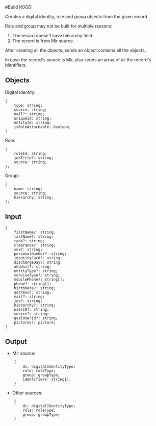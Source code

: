 #Build ROGD

Creates a digital identity, role and group objects from the given record.

Role and group may not be built for multiple reasons:

1. The record doesn't have hierarchy field.
2. The record is from Mir source.

After creating all the objects, sends an object contains all the objects.

In case the record's source is Mir, also sends an array of all the record's identifiers.

## Objects

Digital Identity:

```
{
    type: string;
    source: string;
    mail?: string;
    uniqueId: string;
    entityId: string;
    isRoleAttachable: boolean;
}
```

Role:

```
{
    roleId: string;
    jobTitle?: string;
    source: string;
};
```

Group:

```
{
    name: string;
    source: string;
    hierarchy: string;
};
```

## Input

```
{
    firstName?: string;
    lastName?: string;
    rank?: string;
    clearance?: string;
    sex?: string;
    personalNumber?: string;
    identityCard?: string;
    dischargeDay?: string;
    akaUnit?: string;
    entityType?: string;
    serviceType?: string;
    mobilePhone?: string[];
    phone?: string[];
    birthDate?: string;
    address?: string;
    mail?: string;
    job?: string;
    hierarchy?: string;
    userID?: string;
    source?: string;
    goalUserId?: string;
    pictures?: picture;
}
```

## Output

-   Mir source:

```
    {
        di: digitalIdentityType;
        role: roleType;
        group: groupType;
        identifiers: string[];
    }
```

-   Other sources:

```
    {
        di: digitalIdentityType;
        role: roleType;
        group: groupType;
    }
```

